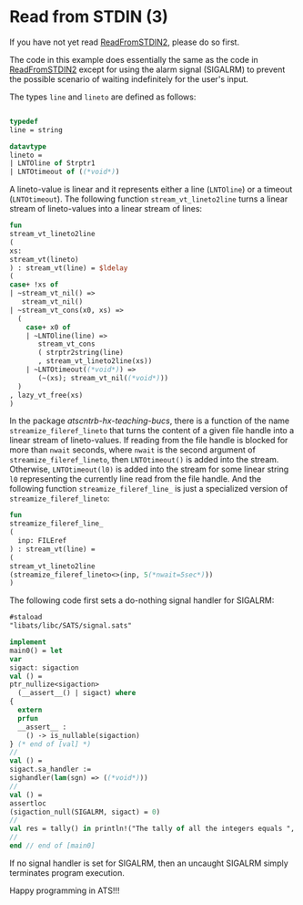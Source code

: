 # Read from STDIN (3)

If you have not yet read [ReadFromSTDIN2](./ReadFromSTDIN2), please
do so first.

The code in this example does essentially the same as the code in
[ReadFromSTDIN2](./ReadFromSTDIN2) except for using the alarm signal
(SIGALRM) to prevent the possible scenario of waiting indefinitely for
the user's input.

The types ```line``` and ```lineto``` are defined as follows:

```ats

typedef
line = string

datavtype
lineto =
| LNTOline of Strptr1
| LNTOtimeout of ((*void*))

```

A lineto-value is linear and it represents either a line
(```LNTOline```) or a timeout (```LNTOtimeout```).  The following
function ```stream_vt_lineto2line``` turns a linear stream of
lineto-values into a linear stream of lines:


```ats
fun
stream_vt_lineto2line
(
xs:
stream_vt(lineto)
) : stream_vt(line) = $ldelay
(
case+ !xs of
| ~stream_vt_nil() =>
   stream_vt_nil()
| ~stream_vt_cons(x0, xs) =>
  (
    case+ x0 of
    | ~LNTOline(line) =>
       stream_vt_cons
       ( strptr2string(line)
       , stream_vt_lineto2line(xs))
    | ~LNTOtimeout((*void*)) =>
       (~(xs); stream_vt_nil((*void*)))
  )
, lazy_vt_free(xs)
)
```

In the package *atscntrb-hx-teaching-bucs*, there is a function of the
name ```streamize_fileref_lineto``` that turns the content of a given
file handle into a linear stream of lineto-values. If reading from the
file handle is blocked for more than ```nwait``` seconds, where
```nwait``` is the second argument of ```streamize_fileref_lineto```,
then ```LNTOtimeout()``` is added into the stream.  Otherwise,
```LNTOtimeout(l0)``` is added into the stream for some linear string
```l0``` representing the currently line read from the file handle.
And the following function ```streamize_fileref_line_``` is just a
specialized version of ```streamize_fileref_lineto```:
  
```ats
fun
streamize_fileref_line_
(
  inp: FILEref
) : stream_vt(line) =
(
stream_vt_lineto2line
(streamize_fileref_lineto<>(inp, 5(*nwait=5sec*)))
)
```

The following code first sets a do-nothing signal
handler for SIGALRM:

```ats
#staload
"libats/libc/SATS/signal.sats"

implement
main0() = let
var
sigact: sigaction
val () =
ptr_nullize<sigaction>
  (__assert__() | sigact) where
{
  extern
  prfun
  __assert__ :
    () -> is_nullable(sigaction)
} (* end of [val] *)
//
val () =
sigact.sa_handler :=
sighandler(lam(sgn) => ((*void*)))
//
val () =
assertloc
(sigaction_null(SIGALRM, sigact) = 0)
//
val res = tally() in println!("The tally of all the integers equals ", res)
//
end // end of [main0]
```

If no signal handler is set for SIGALRM, then an uncaught SIGALRM simply terminates
program execution.

Happy programming in ATS!!!
